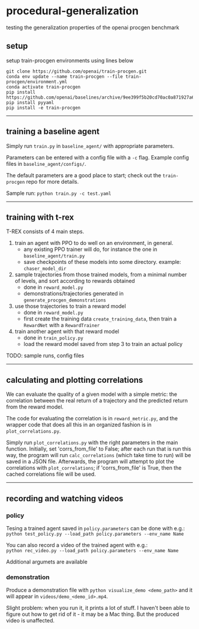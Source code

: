 # procedural-generalization

testing the generalization properties of the openai procgen benchmark


## setup

setup train-procgen environments using lines below

```
git clone https://github.com/openai/train-procgen.git
conda env update --name train-procgen --file train-procgen/environment.yml
conda activate train-procgen
pip install https://github.com/openai/baselines/archive/9ee399f5b20cd70ac0a871927a6cf043b478193f.zip  
pip install pyyaml
pip install -e train-procgen
```


---

## training a baseline agent

Simply run `train.py` in `baseline_agent/` with appropriate parameters.

Parameters can be entered with a config file with a `-c` flag.
Example config files in `baseline_agent/configs/`.

The default parameters are a good place to start; check out the `train-procgen` repo for more details.

Sample run:
`python train.py -c test.yaml`


---

## training with t-rex

T-REX consists of 4 main steps.

1. train an agent with PPO to do well on an environment, in general.
    - any existing PPO trainer will do, for instance the one in `baseline_agent/train.py`
    - save checkpoints of these models into some directory. example: `chaser_model_dir`
2. sample trajectories from those trained models, from a minimal number of levels, and sort according to rewards obtained
    - done in `reward_model.py`
    - demonstrations/trajectories generated in `generate_procgen_demonstrations`
3. use those trajectories to train a reward model
    - done in `reward_model.py`
    - first create the training data `create_training_data`, then train a `RewardNet` with a `RewardTrainer`
4. train another agent with that reward model
    - done in `train_policy.py`
    - load the reward model saved from step 3 to train an actual policy


TODO: sample runs, config files

---

## calculating and plotting correlations

We can evaluate the quality of a given model with a simple metric: the correlation between the real return of a trajectory and the predicted return from the reward model.

The code for evaluating the correlation is in `reward_metric.py`, and the wrapper code that does all this in an organized fashion is in `plot_correlations.py`.

Simply run `plot_correlations.py` with the right parameters in the main function.
Initially, set 'corrs_from_file' to False; after each run that is run this way, the program will run `calc_correlations` (which take time to run) will be saved in a JSON file.
Afterwards, the program will attempt to plot the correlations with `plot_correlations`; if 'corrs_from_file' is True, then the cached correlations file will be used.


---

## recording and watching videos

### policy

Tesing a trained agent saved in `policy.parameters` can be done with e.g.:  
`python test_policy.py --load_path policy.parameters --env_name Name`

You can also record a video of the trained agent with e.g.:  
`python rec_video.py --load_path policy.parameters --env_name Name`

Additional argumets are available


### demonstration

Produce a demonstration file with
`python visualize_demo <demo_path>`
and it will appear in `videos/demo_<demo_id>.mp4`.

Slight problem: when you run it, it prints a lot of stuff.
I haven't been able to figure out how to get rid of it - it may be a Mac thing.
But the produced video is unaffected.
